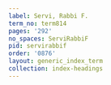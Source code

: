 ```yaml
---
label: Servi, Rabbi F.
term_no: term814
pages: '292'
no_spaces: ServiRabbiF
pid: servirabbif
order: '0876'
layout: generic_index_term
collection: index-headings
---
```

